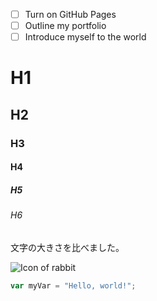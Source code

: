 - [ ] Turn on GitHub Pages
- [ ] Outline my portfolio
- [ ] Introduce myself to the world

# H1
## H2
### H3
#### H4
##### H5
###### H6

文字の大きさを比べました。

![Icon of rabbit](https://1.bp.blogspot.com/-ErzyFYbu3BE/U82zJvbu-RI/AAAAAAAAjLk/z2cNkQEPdrM/s800/animal_mark10_usagi.png)

``` javascript
var myVar = "Hello, world!";
```
